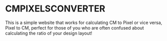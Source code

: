 # CMPIXELSCONVERTER
This is a simple website that works for calculating CM to Pixel or vice versa, Pixel to CM, perfect for those of you who are often confused about calculating the ratio of your design layout!

